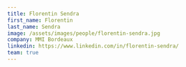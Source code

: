 ```yaml
---
title: Florentin Sendra
first_name: Florentin
last_name: Sendra
image: /assets/images/people/florentin-sendra.jpg
company: MMI Bordeaux
linkedin: https://www.linkedin.com/in/florentin-sendra/
team: true
---
```

